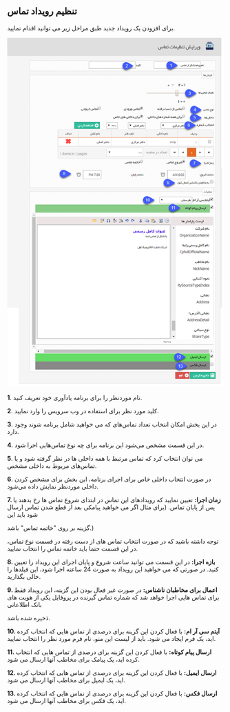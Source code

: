 ﻿##  تنظیم رویداد تماس 



برای افزودن یک رویداد  جدید طبق مراحل زیر می توانید اقدام نمایید. 

![](AddCallsnotificationsettings.png)

**1**.	نام موردنظر را برای برنامه یادآوری خود تعریف کنید.

**2**.	کلید مورد نظر برای استفاده در وب سرویس را وارد نمایید.

**3**.	در این بخش امکان انتخاب تعداد تماس‌های که می خواهید شامل برنامه شوند وجود دارد.

**4**.	در این قسمت مشخص می‌شود این برنامه برای چه نوع تماس‌هایی اجرا شود.

**5**.	می توان انتخاب کرد که تماس مرتبط با همه داخلی ها در نظر گرفته شود و یا تماس‌های مربوط به داخلی مشخص.

**6**.	در صورت انتخاب داخلی خاص برای اجرای برنامه، این بخش برای مشخص کردن داخلی موردنظر نمایش داده می‌شود.


**7. زمان اجرا:** تعیین نمایید که رویدادهای این تماس در ابتدای شروع تماس ها رخ بدهند یا پس از پایان تماس. (برای مثال اگر می خواهید پیامکی بعد از قطع شدن تماس ارسال شود باید این

 گزینه بر روی "خاتمه تماس" باشد.)

توجه داشته باشید که در صورت انتخاب تماس های از دست رفته در قسمت نوع تماس، در این قسمت حتما باید خاتمه تماس را انتخاب نمایید.

**8. بازه اجرا:** در این قسمت می توانید ساعت شروع و پایان اجرای این رویداد را تعیین کنید. در صورتی که می خواهید این رویداد به صورت 24 ساعته اجرا شود، این فیلدها را خالی بگذارید.

**9. اعمال برای مخاطبان ناشناس:** در صورت غیر فعال بودن این گزینه، این رویداد فقط برای تماس هایی اجرا خواهد شد که شماره تماس گیرنده در پروفایل یکی از هویت های بانک اطلاعاتی

 ذخیره شده باشد.

**10. آیتم سی آر ام:** با فعال کردن این گزینه برای درصدی از تماس هایی که انتخاب کرده اید، یک فرم ایجاد می شود. باید از لیست این منو، نام فرم مورد نظر را انتخاب نمایید.

**11. ارسال پیام کوتاه:** با فعال کردن این گزینه برای درصدی از تماس هایی که انتخاب کرده اید، یک پیامک برای مخاطب آنها ارسال می شود.

**12. ارسال ایمیل:** با فعال کردن این گزینه برای درصدی از تماس هایی که انتخاب کرده اید، یک ایمیل برای مخاطب آنها ارسال می شود.

**13. ارسال فکس:** با فعال کردن این گزینه برای درصدی از تماس هایی که انتخاب کرده اید، یک فکس برای مخاطب آنها ارسال می شود.

